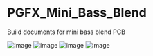 # PGFX_Mini_Bass_Blend
Build documents for mini bass blend PCB


![image](https://user-images.githubusercontent.com/53580358/210407872-fa73d978-ee37-4c5e-a367-b83fadcb325d.png)
![image](https://user-images.githubusercontent.com/53580358/210408017-ce2be8f0-56b6-4cb0-8d5a-788543e17467.png)
![image](https://user-images.githubusercontent.com/53580358/210408102-a869d39a-c04f-4f80-8a23-df7c31d2b77f.png)
![image](https://user-images.githubusercontent.com/53580358/210408198-e5c96e1c-e740-4c66-b696-d775322808a8.png)


